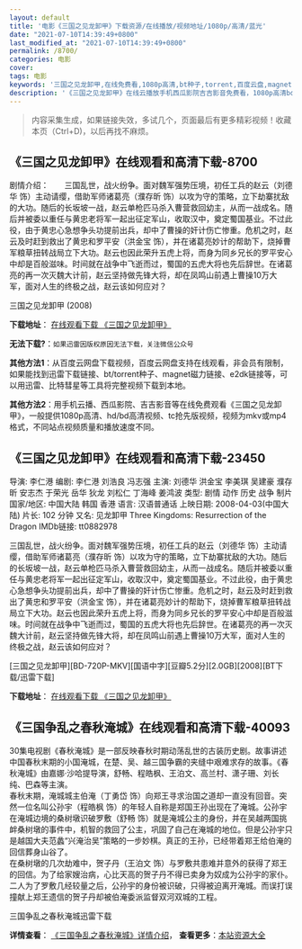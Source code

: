 ```yaml
---
layout: default
title: '电影《三国之见龙卸甲》下载资源/在线播放/视频地址/1080p/高清/蓝光'
date: "2021-07-10T14:39:49+0800"
last_modified_at: "2021-07-10T14:39:49+0800"
permalink: /8700/
categories: 电影
cover:
tags: 电影
keywords: '三国之见龙卸甲,在线免费看,1080p高清,bt种子,torrent,百度云盘,magnet,磁力链,迅雷下载资源'
description: '《三国之见龙卸甲》在线云播放手机西瓜影院吉吉影音免费看，1080p高清bd/hd未删减完整版和tc抢先枪版，mkv/mp4格式，附带bt/torrent种子、magnet/磁力链、百度云盘、网盘资源迅雷下载链接'
---
```


>内容采集生成，如果链接失效，多试几个，页面最后有更多精彩视频！收藏本页（Ctrl+D)，以后再找不麻烦。


## 《三国之见龙卸甲》在线观看和高清下载-8700

剧情介绍：　　三国乱世，战火纷争。面对魏军强势压境，初任工兵的赵云（刘德华 饰）主动请缨，借助军师诸葛亮（濮存昕 饰）以攻为守的策略，立下劫寨扰敌的大功。随后的长坂坡一战，赵云单枪匹马杀入曹营救回幼主，从而一战成名。随后并被委以重任与黄忠老将军一起出征定军山，收取汉中，奠定蜀国基业。不过此役，由于黄忠心急想争头功提前出兵，却中了曹操的奸计伤亡惨重。危机之时，赵云及时赶到救出了黄忠和罗平安（洪金宝 饰），并在诸葛亮妙计的帮助下，烧掉曹军粮草扭转战局立下大功。赵云也因此荣升五虎上将，而身为同乡兄长的罗平安心中却是百般滋味。时间就在战争中飞逝而过，蜀国的五虎大将也先后辞世。在诸葛亮的再一次灭魏大计前，赵云坚持做先锋大将，却在凤鸣山前遇上曹操10万大军，面对人生的终极之战，赵云该如何应对？


三国之见龙卸甲 (2008)

**下载地址**： [在线观看下载 《三国之见龙卸甲》](https://www.btbtdy.me/btdy/dy10577.html) 


**无法下载?**：`如果迅雷因版权原因无法下载，关注微信公众号 `

**其他方法1**：从百度云网盘下载视频，百度云网盘支持在线观看，非会员有限制，如果能找到迅雷下载链接、bt/torrent种子、magnet磁力链接、e2dk链接等，可以用迅雷、比特彗星等工具将完整视频下载到本地。

**其他方法2**：用手机云播、西瓜影院、吉吉影音等在线免费观看《三国之见龙卸甲》，一般提供1080p高清、hd/bd高清视频、tc抢先版视频，视频为mkv或mp4格式，不同站点视频质量和播放速度不同。


## 《三国之见龙卸甲》在线观看和高清下载-23450

导演: 李仁港 编剧: 李仁港 刘浩良 冯志强 主演: 刘德华 洪金宝 李美琪 吴建豪 濮存昕 安志杰 于荣光 岳华 狄龙 刘松仁 丁海峰 姜鸿波 类型: 剧情 动作 历史 战争 制片国家/地区: 中国大陆 韩国 香港 语言: 汉语普通话 上映日期: 2008-04-03(中国大陆) 片长: 102 分钟 又名: 见龙卸甲 Three Kingdoms: Resurrection of the Dragon IMDb链接: tt0882978

三国乱世，战火纷争。面对魏军强势压境，初任工兵的赵云（刘德华 饰）主动请缨，借助军师诸葛亮（濮存昕 饰）以攻为守的策略，立下劫寨扰敌的大功。随后的长坂坡一战，赵云单枪匹马杀入曹营救回幼主，从而一战成名。随后并被委以重任与黄忠老将军一起出征定军山，收取汉中，奠定蜀国基业。不过此役，由于黄忠心急想争头功提前出兵，却中了曹操的奸计伤亡惨重。危机之时，赵云及时赶到救出了黄忠和罗平安（洪金宝 饰），并在诸葛亮妙计的帮助下，烧掉曹军粮草扭转战局立下大功。赵云也因此荣升五虎上将，而身为同乡兄长的罗平安心中却是百般滋味。时间就在战争中飞逝而过，蜀国的五虎大将也先后辞世。在诸葛亮的再一次灭魏大计前，赵云坚持做先锋大将，却在凤鸣山前遇上曹操10万大军，面对人生的终极之战，赵云该如何应对？


[三国之见龙卸甲][BD-720P-MKV][国语中字][豆瓣5.2分][2.0GB][2008][BT下载/迅雷下载]

**下载地址**： [在线观看下载 《三国之见龙卸甲》](https://www.btdx8.com/torrent/three_kingdoms_resurrection_of_the_dragon_2008.html) 


## 《三国争乱之春秋淹城》在线观看和高清下载-40093

30集电视剧《春秋淹城》是一部反映春秋时期动荡乱世的古装历史剧。故事讲述中国春秋末期的小国淹城，在楚、吴、越三国争霸的夹缝中艰难求存的故事。《春秋淹城》由嘉娜·沙哈提导演，舒畅、程皓枫、王泊文、高兰村、潇子珊、刘长纯、巴森等主演。<br />春秋末期，淹城城主伯淹（丁勇岱 饰）向郑王寻求治国之道却一直没有回音。突然一位名叫公孙宇（程皓枫 饰）的年轻人自称是郑国王孙出现在了淹城。公孙宇在淹城边境的桑树墩识破罗敷（舒畅 饰）就是淹城公主的身份，并在吴越两国挑衅桑树墩的事件中，机智的救回了公主，巩固了自己在淹城的地位。但是公孙宇只是越国大夫范蠡“兴淹治吴”策略的一步妙棋。真正的王孙，已经带着郑王给伯淹的回信葬身山谷了。<br />在桑树墩的几次劫难中，贺子丹（王泊文 饰）与罗敷共患难并意外的获得了郑王的回信。为了给家嫂治病，心比天高的贺子丹不得已卖身为奴成为公孙宇的家仆。二人为了罗敷几经较量之后，公孙宇的身份被识破，只得被迫离开淹城。而误打误撞献上郑王遗信的贺子丹却被伯淹委派监督双河双城的工程。</p>


三国争乱之春秋淹城迅雷下载

**详情查看**： [《三国争乱之春秋淹城》详情介绍](/movie/40093/)， **查看更多**：[本站资源大全](/movie/t/all/)

